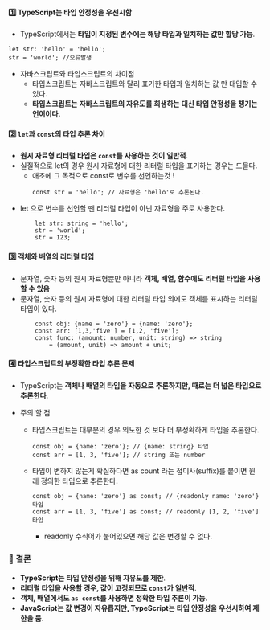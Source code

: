 
#### **1️⃣ TypeScript는 타입 안정성을 우선시함**

- TypeScript에서는 **타입이 지정된 변수에는 해당 타입과 일치하는 값만 할당 가능**.

```
let str: 'hello' = 'hello';
str = 'world'; //오류발생
```

- 자바스크립트와 타입스크립트의 차이점
	- 타입스크립트는 자바스크립트와 달리 표기한 타입과 일치하는 값 만 대입할 수 있다.
	- **타입스크립트는 자바스크립트의 자유도를 희생하는 대신 타입 안정성을 챙기는 언어이다.**


#### **2️⃣ `let`과 `const`의 타입 추론 차이**

- **원시 자료형 리터럴 타입은 `const`를 사용하는 것이 일반적**.
- 실질적으로 let의 경우 원시 자료형에 대한 리터럴 타입을 표기하는 경우는 드물다.
	- 애초에 그 목적으로 const로 변수를 선언하는것 !
		```
		const str = 'hello'; // 자료형은 'hello'로 추론된다.
		```
- let 으로 변수를 선언할 땐 리터럴 타입이 아닌 자료형을 주로 사용한다.
	```
		let str: string = 'hello';
		str = 'world';
		str = 123;
	```

#### **3️⃣ 객체와 배열의 리터럴 타입**

- 문자열, 숫자 등의 원시 자료형뿐만 아니라 **객체, 배열, 함수에도 리터럴 타입을 사용할 수 있음**
-  문자열, 숫자 등의 원시 자료형에 대한 리터럴 타입 외에도 객체를 표시하는 리터럴 타입이 있다.
	```
		const obj: {name = 'zero'} = {name: 'zero'};
		const arr: [1,3,'five'] = [1,2, 'five'];
		const func: (amount: number, unit: string) => string
			= (amount, unit) => amount + unit;
	```

#### **4️⃣ 타입스크립트의 부정확한 타입 추론 문제**

- TypeScript는 **객체나 배열의 타입을 자동으로 추론하지만, 때로는 더 넓은 타입으로 추론한다**.

- 주의 할 점
	- 타입스크립트는 대부분의 경우 의도한 것 보다 더 부정확하게 타입을 추론한다.
		```
		const obj = {name: 'zero'}; // {name: string} 타입
		const arr = [1, 3, 'five']; // string 또는 number
		```
	- 타입이 변하지 않는게 확실하다면 as count 라는 접미사(suffix)를 붙이면 원래 정의한 타입으로 추론한다.
		```
		const obj = {name: 'zero'} as const; // {readonly name: 'zero'} 타입
		const arr = [1, 3, 'five'] as const; // readonly [1, 2, 'five'] 타입	
		```
		- readonly 수식어가 붙어있으면 해당 값은 변경할 수 없다.



### **📌 결론**

- **TypeScript는 타입 안정성을 위해 자유도를 제한**.
- **리터럴 타입을 사용할 경우, 값이 고정되므로 `const`가 일반적**.
- **객체, 배열에서도 `as const`를 사용하면 정확한 타입 추론이 가능**.
- **JavaScript는 값 변경이 자유롭지만, TypeScript는 타입 안정성을 우선시하여 제한을 둠**.